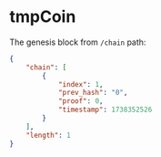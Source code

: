 # tmpCoin

The genesis block from `/chain` path:
```json
{
    "chain": [
        {
            "index": 1,
            "prev_hash": "0",
            "proof": 0,
            "timestamp": 1738352526
        }
    ],
    "length": 1
}
```
